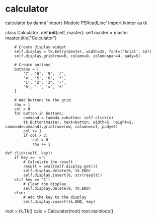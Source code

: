 # calculator
calculator by damni
'Import-Module PSReadLine'
import tkinter as tk

class Calculator:
    def __init__(self, master):
        self.master = master
        master.title("Calculator")

        # Create display widget
        self.display = tk.Entry(master, width=25, font=('Arial', 14))
        self.display.grid(row=0, column=0, columnspan=4, pady=5)

        # Create buttons
        buttons = [
            '7', '8', '9', '/',
            '4', '5', '6', '*',
            '1', '2', '3', '-',
            '0', '.', '=', '+'
        ]

        # Add buttons to the grid
        row = 1
        col = 0
        for button in buttons:
            command = lambda x=button: self.click(x)
            tk.Button(master, text=button, width=5, height=2, command=command).grid(row=row, column=col, pady=5)
            col += 1
            if col > 3:
                col = 0
                row += 1

    def click(self, key):
        if key == '=':
            # Calculate the result
            result = eval(self.display.get())
            self.display.delete(0, tk.END)
            self.display.insert(0, str(result))
        elif key == 'C':
            # Clear the display
            self.display.delete(0, tk.END)
        else:
            # Add the key to the display
            self.display.insert(tk.END, key)

root = tk.Tk()
calc = Calculator(root)
root.mainloop()
